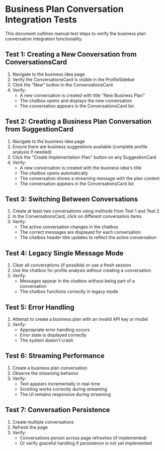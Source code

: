 # Business Plan Conversation Integration Tests

This document outlines manual test steps to verify the business plan conversation integration functionality.

## Test 1: Creating a New Conversation from ConversationsCard

1. Navigate to the business idea page
2. Verify the ConversationsCard is visible in the ProfileSidebar
3. Click the "New" button in the ConversationsCard
4. Verify:
   - A new conversation is created with title "New Business Plan"
   - The chatbox opens and displays the new conversation
   - The conversation appears in the ConversationsCard list

## Test 2: Creating a Business Plan Conversation from SuggestionCard

1. Navigate to the business idea page
2. Ensure there are business suggestions available (complete profile analysis if needed)
3. Click the "Create Implementation Plan" button on any SuggestionCard
4. Verify:
   - A new conversation is created with the business idea's title
   - The chatbox opens automatically
   - The conversation shows a streaming message with the plan content
   - The conversation appears in the ConversationsCard list

## Test 3: Switching Between Conversations

1. Create at least two conversations using methods from Test 1 and Test 2
2. In the ConversationsCard, click on different conversation items
3. Verify:
   - The active conversation changes in the chatbox
   - The correct messages are displayed for each conversation
   - The chatbox header title updates to reflect the active conversation

## Test 4: Legacy Single Message Mode

1. Clear all conversations (if possible) or use a fresh session
2. Use the chatbox for profile analysis without creating a conversation
3. Verify:
   - Messages appear in the chatbox without being part of a conversation
   - The chatbox functions correctly in legacy mode

## Test 5: Error Handling

1. Attempt to create a business plan with an invalid API key or model
2. Verify:
   - Appropriate error handling occurs
   - Error state is displayed correctly
   - The system doesn't crash

## Test 6: Streaming Performance

1. Create a business plan conversation
2. Observe the streaming behavior
3. Verify:
   - Text appears incrementally in real-time
   - Scrolling works correctly during streaming
   - The UI remains responsive during streaming

## Test 7: Conversation Persistence

1. Create multiple conversations
2. Refresh the page
3. Verify:
   - Conversations persist across page refreshes (if implemented)
   - Or verify graceful handling if persistence is not yet implemented
